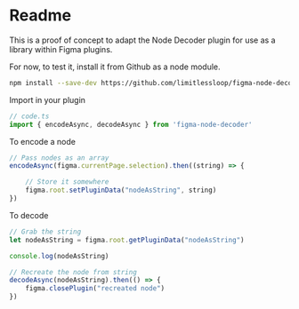 # Readme

This is a proof of concept to adapt the Node Decoder plugin for use as a library within Figma plugins.

For now, to test it, install it from Github as a node module.

```bash
npm install --save-dev https://github.com/limitlessloop/figma-node-decoder/tarball/javascript-api
```

Import in your plugin

```js
// code.ts
import { encodeAsync, decodeAsync } from 'figma-node-decoder'
```

To encode a node

```js
// Pass nodes as an array
encodeAsync(figma.currentPage.selection).then((string) => {

    // Store it somewhere
    figma.root.setPluginData("nodeAsString", string)
})
```

To decode

```js
// Grab the string
let nodeAsString = figma.root.getPluginData("nodeAsString")

console.log(nodeAsString)

// Recreate the node from string
decodeAsync(nodeAsString).then(() => {
	figma.closePlugin("recreated node")
})
```